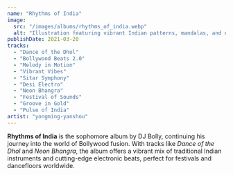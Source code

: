 ```yaml
---
name: "Rhythms of India"
image:
  src: "/images/albums/rhythms_of_india.webp"
  alt: "Illustration featuring vibrant Indian patterns, mandalas, and neon waveforms, blending traditional and modern music styles for a Bollywood fusion album"
publishDate: 2021-03-20
tracks:
  - "Dance of the Dhol"
  - "Bollywood Beats 2.0"
  - "Melody in Motion"
  - "Vibrant Vibes"
  - "Sitar Symphony"
  - "Desi Electro"
  - "Neon Bhangra"
  - "Festival of Sounds"
  - "Groove in Gold"
  - "Pulse of India"
artist: "yongming-yanshou"
---
```


**Rhythms of India** is the sophomore album by DJ Bolly, continuing his journey into the world of Bollywood fusion. With tracks like *Dance of the Dhol* and *Neon Bhangra*, the album offers a vibrant mix of traditional Indian instruments and cutting-edge electronic beats, perfect for festivals and dancefloors worldwide.

